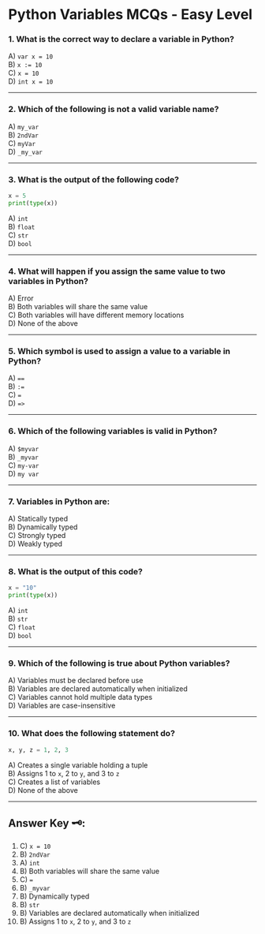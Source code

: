 # Python Variables MCQs - Easy Level

### 1. What is the correct way to declare a variable in Python?
A) `var x = 10`  
B) `x := 10`  
C) `x = 10`  
D) `int x = 10`

---

### 2. Which of the following is not a valid variable name?
A) `my_var`  
B) `2ndVar`  
C) `myVar`  
D) `_my_var`

---

### 3. What is the output of the following code?
```python
x = 5
print(type(x))
```
A) `int`  
B) `float`  
C) `str`  
D) `bool`

---

### 4. What will happen if you assign the same value to two variables in Python?
A) Error  
B) Both variables will share the same value  
C) Both variables will have different memory locations  
D) None of the above

---

### 5. Which symbol is used to assign a value to a variable in Python?
A) `==`  
B) `:=`  
C) `=`  
D) `=>`

---

### 6. Which of the following variables is valid in Python?
A) `$myvar`  
B) `_myvar`  
C) `my-var`  
D) `my var`

---

### 7. Variables in Python are:
A) Statically typed  
B) Dynamically typed  
C) Strongly typed  
D) Weakly typed

---

### 8. What is the output of this code?
```python
x = "10"
print(type(x))
```
A) `int`  
B) `str`  
C) `float`  
D) `bool`

---

### 9. Which of the following is true about Python variables?
A) Variables must be declared before use  
B) Variables are declared automatically when initialized  
C) Variables cannot hold multiple data types  
D) Variables are case-insensitive

---

### 10. What does the following statement do?
```python
x, y, z = 1, 2, 3
```
A) Creates a single variable holding a tuple  
B) Assigns 1 to `x`, 2 to `y`, and 3 to `z`  
C) Creates a list of variables  
D) None of the above

---

## Answer Key 🗝️: 
1. C) `x = 10`
2. B) `2ndVar`
3. A) `int`
4. B) Both variables will share the same value
5. C) `=`
6. B) `_myvar`
7. B) Dynamically typed
8. B) `str`
9. B) Variables are declared automatically when initialized
10. B) Assigns 1 to `x`, 2 to `y`, and 3 to `z`
